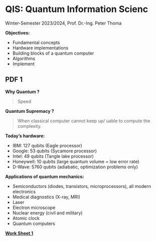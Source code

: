 
# QIS: Quantum Information Scienc

Winter-Semester 2023/2024, Prof. Dr.-Ing. Peter Thoma

**Objectives:**
- Fundamental concepts
- Hardware implementations
- Building blocks of a quantum computer
- Algorithms 
- Implement

## PDF 1

**Why Quantum ?**
> Speed

**Quantum Supremacy ?**
> When classical computer cannot keep up/ uable to compute the complexity.

**Today’s hardware:**
- IBM: 127 qubits (Eagle processor)
- Google: 53 qubits (Sycamore processor)
- Intel: 49 qubits (Tangle lake processor)
- Honeywell: 10 qubits (large quantum volume = low error rate)
- D-Wave: 5760 qubits (adiabatic, optimization problems only)

**Applications of quantum mechanics:**
- Semiconductors (diodes, transistors, microprocessors), all modern electronics
- Medical diagnostics (X-ray, MRI)
- Laser
- Electron microscope
- Nuclear energy (civil and military)
- Atomic clock
- Quantum computers


[**Work Sheet 1**](https://github.com/Asifnewaz/FUASHISStudy/blob/188a4a86c03281356b16ab37087458ff30d87fbd/QIS/WorkSheet1.md)
